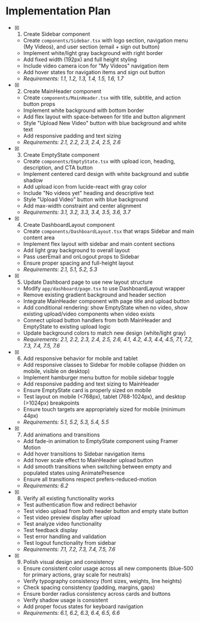 # Implementation Plan

- [x] 1. Create Sidebar component

  - Create `components/Sidebar.tsx` with logo section, navigation menu (My Videos), and user section (email + sign out button)
  - Implement white/light gray background with right border
  - Add fixed width (192px) and full height styling
  - Include video camera icon for "My Videos" navigation item
  - Add hover states for navigation items and sign out button
  - _Requirements: 1.1, 1.2, 1.3, 1.4, 1.5, 1.6, 1.7_

- [x] 2. Create MainHeader component

  - Create `components/MainHeader.tsx` with title, subtitle, and action button props
  - Implement white background with bottom border
  - Add flex layout with space-between for title and button alignment
  - Style "Upload New Video" button with blue background and white text
  - Add responsive padding and text sizing
  - _Requirements: 2.1, 2.2, 2.3, 2.4, 2.5, 2.6_

- [x] 3. Create EmptyState component

  - Create `components/EmptyState.tsx` with upload icon, heading, description, and CTA button
  - Implement centered card design with white background and subtle shadow
  - Add upload icon from lucide-react with gray color
  - Include "No videos yet" heading and descriptive text
  - Style "Upload Video" button with blue background
  - Add max-width constraint and center alignment
  - _Requirements: 3.1, 3.2, 3.3, 3.4, 3.5, 3.6, 3.7_

- [x] 4. Create DashboardLayout component

  - Create `components/DashboardLayout.tsx` that wraps Sidebar and main content area
  - Implement flex layout with sidebar and main content sections
  - Add light gray background to overall layout
  - Pass userEmail and onLogout props to Sidebar
  - Ensure proper spacing and full-height layout
  - _Requirements: 2.1, 5.1, 5.2, 5.3_

- [x] 5. Update Dashboard page to use new layout structure

  - Modify `app/dashboard/page.tsx` to use DashboardLayout wrapper
  - Remove existing gradient background and header section
  - Integrate MainHeader component with page title and upload button
  - Add conditional rendering: show EmptyState when no video, show existing upload/video components when video exists
  - Connect upload button handlers from both MainHeader and EmptyState to existing upload logic
  - Update background colors to match new design (white/light gray)
  - _Requirements: 2.1, 2.2, 2.3, 2.4, 2.5, 2.6, 4.1, 4.2, 4.3, 4.4, 4.5, 7.1, 7.2, 7.3, 7.4, 7.5, 7.6_

- [x] 6. Add responsive behavior for mobile and tablet

  - Add responsive classes to Sidebar for mobile collapse (hidden on mobile, visible on desktop)
  - Implement hamburger menu button for mobile sidebar toggle
  - Add responsive padding and text sizing to MainHeader
  - Ensure EmptyState card is properly sized on mobile
  - Test layout on mobile (<768px), tablet (768-1024px), and desktop (>1024px) breakpoints
  - Ensure touch targets are appropriately sized for mobile (minimum 44px)
  - _Requirements: 5.1, 5.2, 5.3, 5.4, 5.5_

- [x] 7. Add animations and transitions

  - Add fade-in animation to EmptyState component using Framer Motion
  - Add hover transitions to Sidebar navigation items
  - Add hover scale effect to MainHeader upload button
  - Add smooth transitions when switching between empty and populated states using AnimatePresence
  - Ensure all transitions respect prefers-reduced-motion
  - _Requirements: 6.2_

- [x] 8. Verify all existing functionality works

  - Test authentication flow and redirect behavior
  - Test video upload from both header button and empty state button
  - Test video preview display after upload
  - Test analyze video functionality
  - Test feedback display
  - Test error handling and validation
  - Test logout functionality from sidebar
  - _Requirements: 7.1, 7.2, 7.3, 7.4, 7.5, 7.6_

- [x] 9. Polish visual design and consistency
  - Ensure consistent color usage across all new components (blue-500 for primary actions, gray scale for neutrals)
  - Verify typography consistency (font sizes, weights, line heights)
  - Check spacing consistency (padding, margins, gaps)
  - Ensure border radius consistency across cards and buttons
  - Verify shadow usage is consistent
  - Add proper focus states for keyboard navigation
  - _Requirements: 6.1, 6.2, 6.3, 6.4, 6.5, 6.6_
